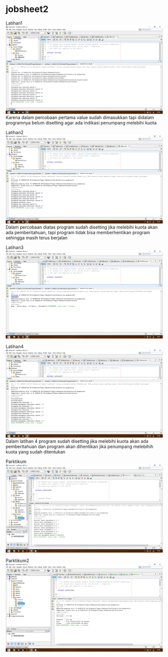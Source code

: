 # jobsheet2

Latihan1
![alt_text](https://github.com/cettasubagyo/jobsheet2/blob/master/latihan.png)
Karena dalam percobaan pertama value sudah dimasukkan tapi didalam programnya belum disetting agar ada indikasi
penumpang melebihi kuota
<br>

Latihan2
![alt_text](https://github.com/cettasubagyo/jobsheet2/blob/master/latihan2.png)
Dalam percobaan diatas program sudah disetting jika melebihi kuota akan ada pemberitahuan, 
tapi program tidak bisa memberhentikan program sehingga masih terus berjalan
<br>

Latihan3
![alt_text](https://github.com/cettasubagyo/jobsheet2/blob/master/latihan3.png)
<br>

Latihan4
![alt_text](https://github.com/cettasubagyo/jobsheet2/blob/master/latihan4.png)
Dalam latihan 4 program sudah disetting jika melebihi kuota akan ada pemberitahuan dan program akan dihentikan jika penumpang melebihih kuota yang sudah ditentukan 
<br>

Parktikum
![alt_text](https://github.com/cettasubagyo/jobsheet2/blob/master/praktikum.png)
<br>

Parktikum2
![alt_text](https://github.com/cettasubagyo/jobsheet2/blob/master/praktikum2.png)
